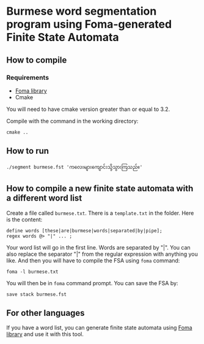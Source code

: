 # Burmese word segmentation program using Foma-generated Finite State Automata

## How to compile

### Requirements

- [Foma library](https://code.google.com/p/foma/)
- Cmake

You will need to have cmake version greater than or equal to 3.2.

Compile with the command in the working directory:

    cmake ..

## How to run

    ./segment burmese.fst 'ကလေးများကျောင်းသို့သွားကြသည်။'

## How to compile a new finite state automata with a different word list

Create a file called ``burmese.txt``. There is a ``template.txt`` in the folder. Here is the content:

    define words [these|are|burmese|words|separated|by|pipe];
    regex words @> "|" ... ;

Your word list will go in the first line. Words are separated by "|". You can also replace the separator "|" from the regular expression with anything you like. And then you will have to compile the FSA using ``foma`` command:

    foma -l burmese.txt

You will then be in ``foma`` command prompt. You can save the FSA by:

    save stack burmese.fst

## For other languages

If you have a word list, you can generate finite state automata using [Foma library](https://code.google.com/p/foma/) and use it with this tool.
